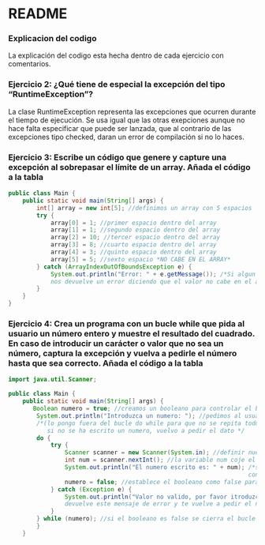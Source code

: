 # README

### Explicacion del codigo
La explicación del codigo esta hecha dentro de cada ejercicio con comentarios.

### Ejercicio 2: ¿Qué tiene de especial la excepción del tipo “RuntimeException”?

La clase RuntimeException representa las excepciones que ocurren durante el tiempo de ejecución. Se usa igual que las otras exepciones aunque no hace falta especificar que puede ser lanzada, que al contrario de las excepciones tipo checked, daran un error de compilación si no lo haces.

### Ejercicio 3: Escribe un código que genere y capture una excepción al sobrepasar el límite de un array. Añada el código a la tabla

```java 
public class Main {
    public static void main(String[] args) {
        int[] array = new int[5]; //definimos un array con 5 espacios
        try {
            array[0] = 1; //primer espacio dentro del array
            array[1] = 1; //segundo espacio dentro del array
            array[2] = 10; //tercer espacio dentro del array
            array[3] = 8; //cuarto espacio dentro del array
            array[4] = 3; //quinto espacio dentro del array
            array[5] = 5; //sexto espacio *NO CABE EN EL ARRAY*
        } catch (ArrayIndexOutOfBoundsException e) {
            System.out.println("Error: " + e.getMessage()); /*Si algun numero no cabe en los espacios del array
            nos devuelve un error diciendo que el valor no cabe en el array*/
        }
    }
}
```

### Ejercicio 4: Crea un programa con un bucle while que pida al usuario un número entero y muestre el resultado del cuadrado. En caso de introducir un carácter o valor que no sea un número, captura la excepción y vuelva a pedirle el número hasta que sea correcto. Añada el código a la tabla

```java 
import java.util.Scanner;

public class Main {
    public static void main(String[] args) {
       Boolean numero = true; //creamos un booleano para controlar el bucle do while
        System.out.println("Introduzca un numero: "); //pedimos al usuario que introduzca un numero
        /*(lo pongo fuera del bucle do while para que no se repita todo el tiempo ya que al final de este,
           si no se ha escrito un numero, vuelvo a pedir el dato */
        do {
            try {
                Scanner scanner = new Scanner(System.in); //definir nuevo scanner
                int num = scanner.nextInt(); //la variable num coje el valor escrito
                System.out.println("El numero escrito es: " + num); /*si el valor es un numero devuelve este mensaje
                                                                    con el numero que se ha escrito*/
                numero = false; //establece el booleano como false para que salga del bucle
            } catch (Exception e) {
                System.out.println("Valor no valido, por favor itroduzca un numero:"); /*si el valor no es un numero
                devuelve este mensaje de error y te vuelve a pedir el numero*/
            }
        } while (numero); //si el booleano es false se cierra el bucle
        }
    }
```
